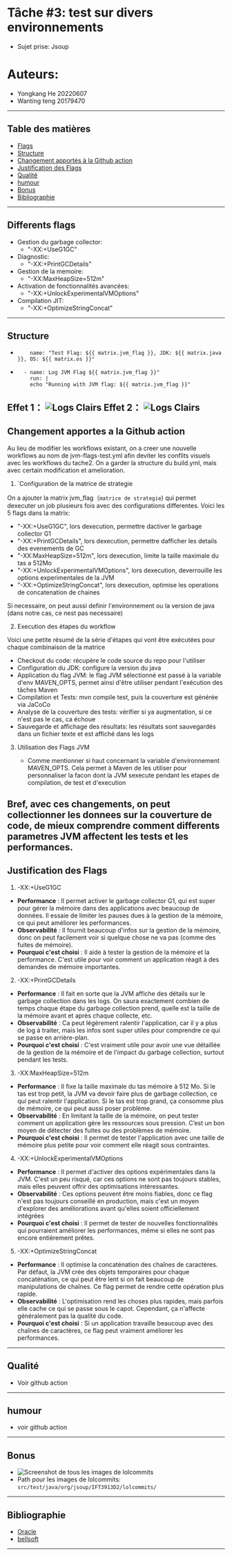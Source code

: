 # Tâche #3: test sur divers environnements
- Sujet prise: Jsoup 

# Auteurs:
- Yongkang He 20220607
- Wanting teng 20179470

---
## Table des matières
- [Flags](#Differents-flags)
- [Structure](#Structure)
- [Changement apportés à la Github action](#Changement-apportes-a-la-Github-action)
- [Justification des Flags](#Justification-des-Flags)
- [Qualité](#Qualité)
- [humour](#humour)
- [Bonus](#Bonus)
- [Bibliographie](#Bibliographie)
---

## Differents flags
- Gestion du garbage collector:
  - "-XX:+UseG1GC"                                    
- Diagnostic:
  - "-XX:+PrintGCDetails"               
- Gestion de la memoire:
  - "-XX:MaxHeapSize=512m"              
- Activation de fonctionnalités avancées:
  - "-XX:+UnlockExperimentalVMOptions"  
- Compilation JIT:
  - "-XX:+OptimizeStringConcat"
---



## Structure
-         name: "Test Flag: ${{ matrix.jvm_flag }}, JDK: ${{ matrix.java }}, OS: ${{ matrix.os }}"
-       - name: Log JVM Flag ${{ matrix.jvm_flag }}"
          run: |
          echo "Running with JVM flag: ${{ matrix.jvm_flag }}"
Effet 1： ![Logs Clairs](assets/logsClairs.png)
Effet 2： ![Logs Clairs](assets/logsClairs2.png)
---




## Changement apportes a la Github action 
Au lieu de modifier les workflows existant, on a creer une nouvelle workflows au nom de jvm-flags-test.yml afin deviter 
les conflits visuels avec les workflows du tache2. On a garder la structure du build.yml, mais avec certain modification 
et amelioration.

1. `Configuration de la matrice de strategie

On a ajouter la matrix jvm_flag（`matrice de strategie`) qui permet dexecuter un job plusieurs 
fois avec des configurations differentes. Voici les  5 flags dans la matrix:

- "-XX:+UseG1GC", lors dexecution, permettre dactiver le garbage collector G1
- "-XX:+PrintGCDetails", lors dexecution, permettre dafficher les details des evenements de GC
- "-XX:MaxHeapSize=512m", lors dexecution, limite la taille maximale du tas a 512Mo
- "-XX:+UnlockExperimentalVMOptions", lors dexecution, deverrouille les options experimentales de la JVM
- "-XX:+OptimizeStringConcat", lors dexecution, optimise les operations de concatenation de chaines

Si necessaire, on peut aussi definir l'environnement ou la version de java (dans notre cas, ce nest pas necessaire)

2. Execution des étapes du workflow

Voici une petite résumé de la série d'étapes qui vont être exécutées pour chaque combinaison de la matrice
- Checkout du code: récupère le code source du repo pour l'utiliser
- Configuration du JDK: configure la version du java
- Application du flag JVM: le flag JVM sélectionné est passé à la variable d'env MAVEN_OPTS, permet ainsi d'être utiliser pendant l'exécution des tâches Maven
- Compilation et Tests: mvn compile test, puis la couverture est générée via JaCoCo
- Analyse de la couverture des tests: vérifier si ya augmentation, si ce n'est pas le cas, ca échoue
- Sauvegarde et affichage des résultats: les résultats sont sauvegardés dans un fichier texte et est affiché dans les logs

3. Utilisation des Flags JVM

   - Comme mentionner si haut concernant la variable d'environnement MAVEN_OPTS. Cela permet à Maven de les utiliser pour personnaliser la facon dont la JVM sexecute pendant les etapes de compilation, de test et d'execution

Bref, avec ces changements, on peut collectionner les donnees sur la couverture de code, de mieux comprendre comment differents
parametres JVM affectent les tests et les performances.
---


## Justification des Flags
1. -XX:+UseG1GC
- **Performance** : Il permet activer le garbage collector G1, qui est super pour gérer la mémoire dans des applications avec beaucoup de données. Il essaie de limiter les pauses dues à la gestion de la mémoire, ce qui peut améliorer les performances.
- **Observabilité** : Il fournit beaucoup d'infos sur la gestion de la mémoire, donc on peut facilement voir si quelque chose ne va pas (comme des fuites de mémoire).
- **Pourquoi c'est choisi** : Il aide à tester la gestion de la mémoire et la performance. C'est utile pour voir comment un application réagit à des demandes de mémoire importantes.

2. -XX:+PrintGCDetails
- **Performance** : Il fait en sorte que la JVM affiche des détails sur le garbage collection dans les logs. On saura exactement combien de temps chaque étape du garbage collection prend, quelle est la taille de la mémoire avant et après chaque collecte, etc.
- **Observabilité** : Ca peut légèrement ralentir l'application, car il y a plus de log à traiter, mais les infos sont super utiles pour comprendre ce qui se passe en arrière-plan.
- **Pourquoi c'est choisi** : C'est vraiment utile pour avoir une vue détaillée de la gestion de la mémoire et de l'impact du garbage collection, surtout pendant les tests.

3. -XX:MaxHeapSize=512m
- **Performance** : Il fixe la taille maximale du tas mémoire à 512 Mo. Si le tas est trop petit, la JVM va devoir faire plus de garbage collection, ce qui peut ralentir l'application. Si le tas est trop grand, ça consomme plus de mémoire, ce qui peut aussi poser problème.
- **Observabilité** : En limitant la taille de la mémoire, on peut tester comment un application gère les ressources sous pression. C’est un bon moyen de détecter des fuites ou des problèmes de mémoire.
- **Pourquoi c'est choisi** : Il permet de tester l'application avec une taille de mémoire plus petite pour voir comment elle réagit sous contraintes.

4. -XX:+UnlockExperimentalVMOptions
- **Performance** :  Il permet d'activer des options expérimentales dans la JVM. C'est un peu risqué, car ces options ne sont pas toujours stables, mais elles peuvent offrir des optimisations intéressantes.
- **Observabilité** :  Ces options peuvent être moins fiables, donc ce flag n'est pas toujours conseillé en production, mais c'est un moyen d'explorer des améliorations avant qu'elles soient officiellement intégrées
- **Pourquoi c'est choisi** : Il permet de tester de nouvelles fonctionnalités qui pourraient améliorer les performances, même si elles ne sont pas encore entièrement prêtes.
 
5. -XX:+OptimizeStringConcat
- **Performance** : Il optimise la concaténation des chaînes de caractères. Par défaut, la JVM crée des objets temporaires pour chaque concaténation, ce qui peut être lent si on fait beaucoup de manipulations de chaînes. Ce flag permet de rendre cette opération plus rapide.
- **Observabilité** : L'optimisation rend les choses plus rapides, mais parfois elle cache ce qui se passe sous le capot. Cependant, ça n'affecte généralement pas la qualité du code.
- **Pourquoi c'est choisi** : Si un application travaille beaucoup avec des chaînes de caractères, ce flag peut vraiment améliorer les performances.
 
---

## Qualité
- Voir github action
---


## humour
- voir github action
---


## Bonus
- ![Screenshot de tous les images de lolcommits](lolcommits/global.png)
- Path pour les images de lolcommits: `src/test/java/org/jsoup/IFT3913D2/lolcommits/`
---

## Bibliographie
- [Oracle](https://www.oracle.com/java/technologies/javase/vmoptions-jsp.html)
- [bellsoft](https://bell-sw.com/blog/guide-to-jvm-memory-configuration-options/)
---